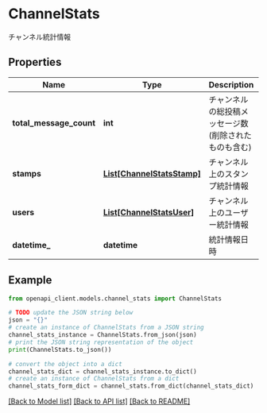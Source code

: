 # ChannelStats

チャンネル統計情報

## Properties

Name | Type | Description | Notes
------------ | ------------- | ------------- | -------------
**total_message_count** | **int** | チャンネルの総投稿メッセージ数(削除されたものも含む) | 
**stamps** | [**List[ChannelStatsStamp]**](ChannelStatsStamp.md) | チャンネル上のスタンプ統計情報 | 
**users** | [**List[ChannelStatsUser]**](ChannelStatsUser.md) | チャンネル上のユーザー統計情報 | 
**datetime_** | **datetime** | 統計情報日時 | 

## Example

```python
from openapi_client.models.channel_stats import ChannelStats

# TODO update the JSON string below
json = "{}"
# create an instance of ChannelStats from a JSON string
channel_stats_instance = ChannelStats.from_json(json)
# print the JSON string representation of the object
print(ChannelStats.to_json())

# convert the object into a dict
channel_stats_dict = channel_stats_instance.to_dict()
# create an instance of ChannelStats from a dict
channel_stats_form_dict = channel_stats.from_dict(channel_stats_dict)
```
[[Back to Model list]](../README.md#documentation-for-models) [[Back to API list]](../README.md#documentation-for-api-endpoints) [[Back to README]](../README.md)



